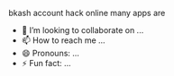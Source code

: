 bkash account hack online many 
apps are 
- 💞️ I’m looking to collaborate on ...
- 📫 How to reach me ...
- 😄 Pronouns: ...
- ⚡ Fun fact: ...

<!---
rubelaa/rubelaa is a ✨ special ✨ repository because its `README.md` (this file) appears on your GitHub profile.
You can click the Preview link to take a look at your changes.
--->
